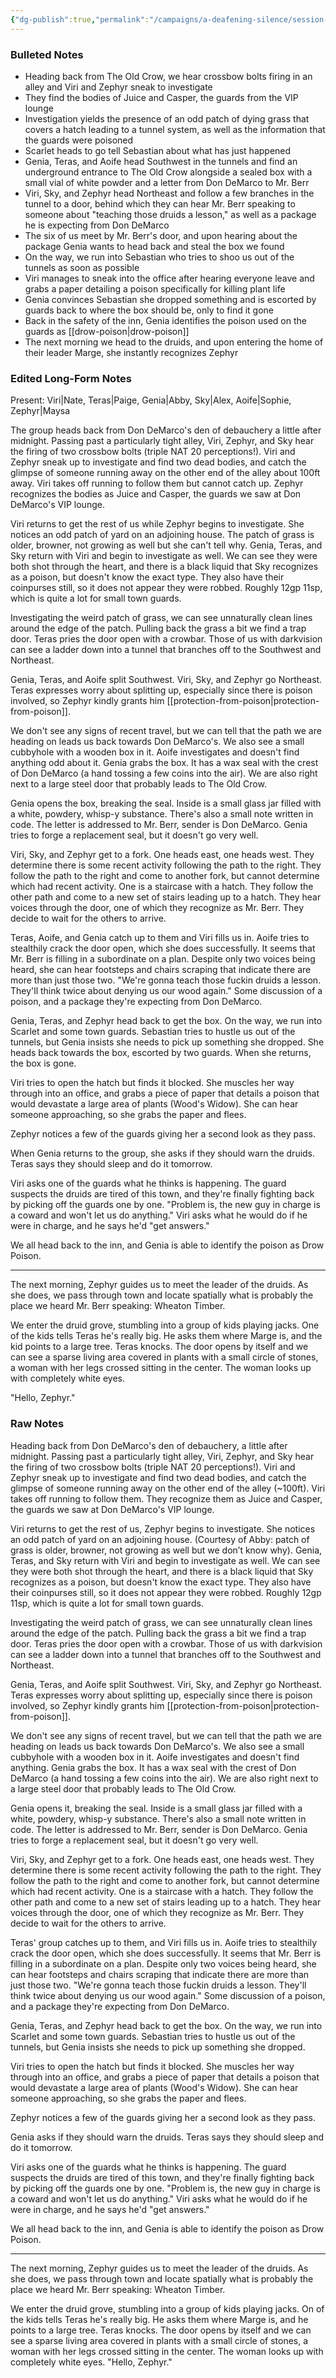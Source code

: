 ```yaml
---
{"dg-publish":true,"permalink":"/campaigns/a-deafening-silence/session-notes/session-10/"}
---
```


### Bulleted Notes
- Heading back from The Old Crow, we hear crossbow bolts firing in an alley and Viri and Zephyr sneak to investigate
- They find the bodies of Juice and Casper, the guards from the VIP lounge 
- Investigation yields the presence of an odd patch of dying grass that covers a hatch leading to a tunnel system, as well as the information that the guards were poisoned 
- Scarlet heads to go tell Sebastian about what has just happened
- Genia, Teras, and Aoife head Southwest in the tunnels and find an underground entrance to The Old Crow alongside a sealed box with a small vial of white powder and a letter from Don DeMarco to Mr. Berr 
- Viri, Sky, and Zephyr head Northeast and follow a few branches in the tunnel to a door, behind which they can hear Mr. Berr speaking to someone about "teaching those druids a lesson," as well as a package he is expecting from Don DeMarco
- The six of us meet by Mr. Berr's door, and upon hearing about the package Genia wants to head back and steal the box we found
- On the way, we run into Sebastian who tries to shoo us out of the tunnels as soon as possible 
- Viri manages to sneak into the office after hearing everyone leave and grabs a paper detailing a poison specifically for killing plant life
- Genia convinces Sebastian she dropped something and is escorted by guards back to where the box should be, only to find it gone 
- Back in the safety of the inn, Genia identifies the poison used on the guards as [[drow-poison\|drow-poison]] 
- The next morning we head to the druids, and upon entering the home of their leader Marge, she instantly recognizes Zephyr

### Edited Long-Form Notes 
Present: Viri|Nate, Teras|Paige, Genia|Abby, Sky|Alex, Aoife|Sophie, Zephyr|Maysa 

The group heads back from Don DeMarco's den of debauchery a little after midnight. Passing past a particularly tight alley, Viri, Zephyr, and Sky hear the firing of two crossbow bolts (triple NAT 20 perceptions!). Viri and Zephyr sneak up to investigate and find two dead bodies, and catch the glimpse of someone running away on the other end of the alley about 100ft away. Viri takes off running to follow them but cannot catch up. Zephyr recognizes the bodies as Juice and Casper, the guards we saw at Don DeMarco's VIP lounge.

Viri returns to get the rest of us while Zephyr begins to investigate. She notices an odd patch of yard on an adjoining house. The patch of grass is older, browner, not growing as well but she can't tell why. Genia, Teras, and Sky return with Viri and begin to investigate as well. We can see they were both shot through the heart, and there is a black liquid that Sky recognizes as a poison, but doesn't know the exact type. They also have their coinpurses still, so it does not appear they were robbed. Roughly 12gp 11sp, which is quite a lot for small town guards. 

Investigating the weird patch of grass, we can see unnaturally clean lines around the edge of the patch. Pulling back the grass a bit we find a trap door. Teras pries the door open with a crowbar. Those of us with darkvision can see a ladder down into a tunnel that branches off to the Southwest and Northeast. 

Genia, Teras, and Aoife split Southwest. Viri, Sky, and Zephyr go Northeast. Teras expresses worry about splitting up, especially since there is poison involved, so Zephyr kindly grants him [[protection-from-poison\|protection-from-poison]]. 

We don't see any signs of recent travel, but we can tell that the path we are heading on leads us back towards Don DeMarco's. We also see a small cubbyhole with a wooden box in it. Aoife investigates and doesn't find anything odd about it. Genia grabs the box. It has a wax seal with the crest of Don DeMarco (a hand tossing a few coins into the air). We are also right next to a large steel door that probably leads to The Old Crow. 

Genia opens the box, breaking the seal. Inside is a small glass jar filled with a white, powdery, whisp-y substance. There's also a small note written in code. The letter is addressed to Mr. Berr, sender is Don DeMarco. Genia tries to forge a replacement seal, but it doesn't go very well.

Viri, Sky, and Zephyr get to a fork. One heads east, one heads west. They determine there is some recent activity following the path to the right. They follow the path to the right and come to another fork, but cannot determine which had recent activity. One is a staircase with a hatch. They follow the other path and come to a new set of stairs leading up to a hatch. They hear voices through the door, one of which they recognize as Mr. Berr. They decide to wait for the others to arrive.

Teras, Aoife, and Genia catch up to them and Viri fills us in. Aoife tries to stealthily crack the door open, which she does successfully. It seems that Mr. Berr is filling in a subordinate on a plan. Despite only two voices being heard, she can hear footsteps and chairs scraping that indicate there are more than just those two. "We're gonna teach those fuckin druids a lesson. They'll think twice about denying us our wood again." Some discussion of a poison, and a package they're expecting from Don DeMarco.

Genia, Teras, and Zephyr head back to get the box. On the way, we run into Scarlet and some town guards. Sebastian tries to hustle us out of the tunnels, but Genia insists she needs to pick up something she dropped. She heads back towards the box, escorted by two guards. When she returns, the box is gone.

Viri tries to open the hatch but finds it blocked. She muscles her way through into an office, and grabs a piece of paper that details a poison that would devastate a large area of plants (Wood's Widow). She can hear someone approaching, so she grabs the paper and flees.

Zephyr notices a few of the guards giving her a second look as they pass. 

When Genia returns to the group, she asks if they should warn the druids. Teras says they should sleep and do it tomorrow. 

Viri asks one of the guards what he thinks is happening. The guard suspects the druids are tired of this town, and they're finally fighting back by picking off the guards one by one. "Problem is, the new guy in charge is a coward and won't let us do anything." Viri asks what he would do if he were in charge, and he says he'd "get answers." 

We all head back to the inn, and Genia is able to identify the poison as Drow Poison. 

--- 

The next morning, Zephyr guides us to meet the leader of the druids. As she does, we pass through town and locate spatially what is probably the place we heard Mr. Berr speaking: Wheaton Timber. 

We enter the druid grove, stumbling into a group of kids playing jacks. One of the kids tells Teras he's really big. He asks them where Marge is, and the kid points to a large tree. Teras knocks. The door opens by itself and we can see a sparse living area covered in plants with a small circle of stones, a woman with her legs crossed sitting in the center. The woman looks up with completely white eyes. 

"Hello, Zephyr."

### Raw Notes
Heading back from Don DeMarco's den of debauchery, a little after midnight. Passing past a particularly tight alley, Viri, Zephyr, and Sky hear the firing of two crossbow bolts (triple NAT 20 perceptions!). Viri and Zephyr sneak up to investigate and find two dead bodies, and catch the glimpse of someone running away on the other end of the alley (~100ft). Viri takes off running to follow them. They recognize them as Juice and Casper, the guards we saw at Don DeMarco's VIP lounge.

Viri returns to get the rest of us, Zephyr begins to investigate. She notices an odd patch of yard on an adjoining house. (Courtesy of Abby: patch of grass is older, browner, not growing as well but we don’t know why). Genia, Teras, and Sky return with Viri and begin to investigate as well. We can see they were both shot through the heart, and there is a black liquid that Sky recognizes as a poison, but doesn't know the exact type. They also have their coinpurses still, so it does not appear they were robbed. Roughly 12gp 11sp, which is quite a lot for small town guards. 

Investigating the weird patch of grass, we can see unnaturally clean lines around the edge of the patch. Pulling back the grass a bit we find a trap door. Teras pries the door open with a crowbar. Those of us with darkvision can see a ladder down into a tunnel that branches off to the Southwest and Northeast. 

Genia, Teras, and Aoife split Southwest. Viri, Sky, and Zephyr go Northeast. Teras expresses worry about splitting up, especially since there is poison involved, so Zephyr kindly grants him [[protection-from-poison\|protection-from-poison]]. 

We don't see any signs of recent travel, but we can tell that the path we are heading on leads us back towards Don DeMarco's. We also see a small cubbyhole with a wooden box in it. Aoife investigates and doesn't find anything. Genia grabs the box. It has a wax seal with the crest of Don DeMarco (a hand tossing a few coins into the air). We are also right next to a large steel door that probably leads to The Old Crow. 

Genia opens it, breaking the seal. Inside is a small glass jar filled with a white, powdery, whisp-y substance. There's also a small note written in code. The letter is addressed to Mr. Berr, sender is Don DeMarco. Genia tries to forge a replacement seal, but it doesn't go very well.

Viri, Sky, and Zephyr get to a fork. One heads east, one heads west. They determine there is some recent activity following the path to the right. They follow the path to the right and come to another fork, but cannot determine which had recent activity. One is a staircase with a hatch. They follow the other path and come to a new set of stairs leading up to a hatch. They hear voices through the door, one of which they recognize as Mr. Berr. They decide to wait for the others to arrive.

Teras' group catches up to them, and Viri fills us in. Aoife tries to stealthily crack the door open, which she does successfully. It seems that Mr. Berr is filling in a subordinate on a plan. Despite only two voices being heard, she can hear footsteps and chairs scraping that indicate there are more than just those two. "We're gonna teach those fuckin druids a lesson. They'll think twice about denying us our wood again." Some discussion of a poison, and a package they're expecting from Don DeMarco.

Genia, Teras, and Zephyr head back to get the box. On the way, we run into Scarlet and some town guards. Sebastian tries to hustle us out of the tunnels, but Genia insists she needs to pick up something she dropped.

Viri tries to open the hatch but finds it blocked. She muscles her way through into an office, and grabs a piece of paper that details a poison that would devastate a large area of plants (Wood's Widow). She can hear someone approaching, so she grabs the paper and flees.

Zephyr notices a few of the guards giving her a second look as they pass. 

Genia asks if they should warn the druids. Teras says they should sleep and do it tomorrow. 

Viri asks one of the guards what he thinks is happening. The guard suspects the druids are tired of this town, and they're finally fighting back by picking off the guards one by one. "Problem is, the new guy in charge is a coward and won't let us do anything." Viri asks what he would do if he were in charge, and he says he'd "get answers." 

We all head back to the inn, and Genia is able to identify the poison as Drow Poison. 

--- 

The next morning, Zephyr guides us to meet the leader of the druids. As she does, we pass through town and locate spatially what is probably the place we heard Mr. Berr speaking: Wheaton Timber. 

We enter the druid grove, stumbling into a group of kids playing jacks. On of the kids tells Teras he's really big. He asks them where Marge is, and he points to a large tree. Teras knocks. The door opens by itself and we can see a sparse living area covered in plants with a small circle of stones, a woman with her legs crossed sitting in the center. The woman looks up with completely white eyes. "Hello, Zephyr."